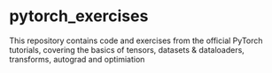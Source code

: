 # pytorch_exercises
This repository contains code and exercises from the official PyTorch tutorials, covering the basics of tensors, datasets &amp; dataloaders, transforms, autograd and optimiation
